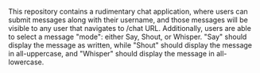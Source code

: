 This repository contains a rudimentary chat application, where users can submit messages along with their username, and those messages will be visible to any user that navigates to /chat URL. Additionally, users are able to select a message "mode": either Say, Shout, or Whisper. "Say" should display the message as written, while "Shout" should display the message in all-uppercase, and "Whisper" should display the message in all-lowercase. 
